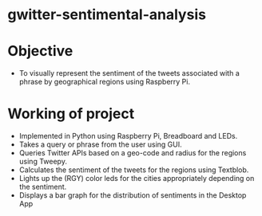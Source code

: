 # gwitter-sentimental-analysis

# Objective

* To visually represent the sentiment of the tweets associated with a phrase by geographical regions using Raspberry Pi.

# Working of project
* Implemented in Python using Raspberry Pi, Breadboard and LEDs.
* Takes a query or phrase from the user using GUI.
* Queries Twitter APIs based on a geo-code and radius for the regions using Tweepy.
* Calculates the sentiment of the tweets for the regions using Textblob.
* Lights up the (RGY) color leds for the cities appropriately depending on the sentiment.
* Displays a bar graph for the distribution of sentiments in the Desktop App
